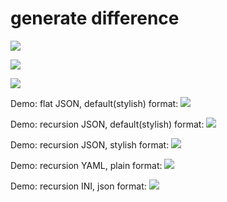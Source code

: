 # generate difference

<a href="https://codeclimate.com/github/evgeniya-osmakova/frontend-project-lvl2/maintainability"><img src="https://api.codeclimate.com/v1/badges/70258f405a604054be99/maintainability" /></a>

<a href="https://codeclimate.com/github/evgeniya-osmakova/frontend-project-lvl2/test_coverage"><img src="https://api.codeclimate.com/v1/badges/70258f405a604054be99/test_coverage" /></a>

<a href="https://github.com/evgeniya-osmakova/frontend-project-lvl2/actions"><img src="https://github.com/evgeniya-osmakova/frontend-project-lvl1/workflows/Node%20CI/badge.svg" /></a>

Demo: flat JSON, default(stylish) format:
<a href="https://asciinema.org/a/m0ue5wTLG1G48pT7u6PMBEXhf" target="_blank"><img src="https://asciinema.org/a/m0ue5wTLG1G48pT7u6PMBEXhf.svg" /></a>

Demo: recursion JSON, default(stylish) format:
<a href="https://asciinema.org/a/0WBe4xA7tUsIs7Uu33QStXAnQ" target="_blank"><img src="https://asciinema.org/a/0WBe4xA7tUsIs7Uu33QStXAnQ.svg" /></a>

Demo: recursion JSON, stylish format:
<a href="https://asciinema.org/a/YEIvTPpaKHphC7y6wySfyOyiW" target="_blank"><img src="https://asciinema.org/a/YEIvTPpaKHphC7y6wySfyOyiW.svg" /></a>

Demo: recursion YAML, plain format:
<a href="https://asciinema.org/a/FA6o087DvuEaEureGLjAPcoTx" target="_blank"><img src="https://asciinema.org/a/FA6o087DvuEaEureGLjAPcoTx.svg" /></a>

Demo: recursion INI, json format:
<a href="https://asciinema.org/a/H6wBTVc6t1G00AlMdFrsWHqiI" target="_blank"><img src="https://asciinema.org/a/H6wBTVc6t1G00AlMdFrsWHqiI.svg" /></a>
